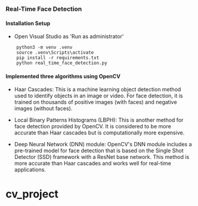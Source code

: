 ### Real-Time Face Detection

#### Installation Setup
- Open Visual Studio as 'Run as administrator'
```
    python3 -m venv .venv
    source .venv\Scripts\activate
    pip install -r requirements.txt
    python real_time_face_detection.py
```
#### Implemented three algorithms using OpenCV
- Haar Cascades: This is a machine learning object detection method used to identify objects in an image or video. For face detection, it is trained on thousands of positive images (with faces) and negative images (without faces).

- Local Binary Patterns Histograms (LBPH): This is another method for face detection provided by OpenCV. It is considered to be more accurate than Haar cascades but is computationally more expensive.

- Deep Neural Network (DNN) module: OpenCV's DNN module includes a pre-trained model for face detection that is based on the Single Shot Detector (SSD) framework with a ResNet base network. This method is more accurate than Haar cascades and works well for real-time applications.
# cv_project
